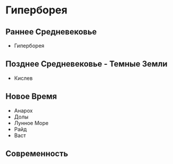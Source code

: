 # Гиперборея

## Раннее Средневековье

*   Гиперборея

## Позднее Средневековье - Темные Земли

*   Кислев

## Новое Время

*   Анарох
*   Долы
*   Лунное Море
*   Райд
*   Васт

## Современность
